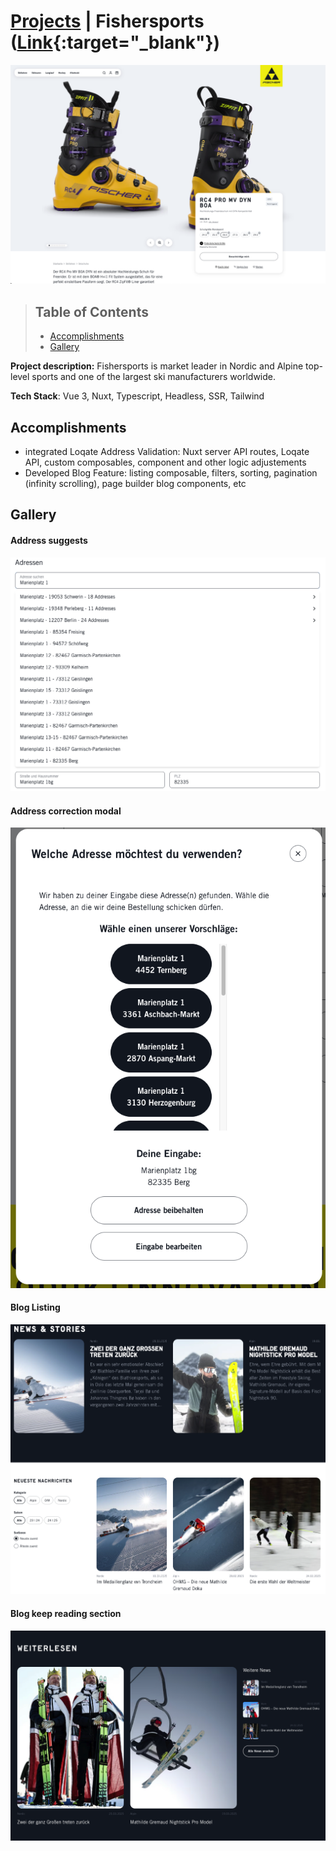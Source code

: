 # [Projects](/portfolio/) | Fishersports ([Link](https://www.fischersports.com/de_de){:target="_blank"})
<a href="../images/fishersports/home.png" class="glightbox">
<img src="../images/fishersports/home.png"/>
</a>

>## Table of Contents
>- [Accomplishments](#accomplishments)
>- [Gallery](#gallery)

**Project description:** Fishersports is market leader in Nordic and Alpine top-level sports and one of the largest ski manufacturers worldwide.

**Tech Stack**: Vue 3, Nuxt, Typescript, Headless, SSR, Tailwind

## Accomplishments
- integrated Loqate Address Validation: Nuxt server API routes, Loqate API, custom composables, component and other logic adjustements
- Developed Blog Feature: listing composable, filters, sorting, pagination (infinity scrolling), page builder blog components, etc

## Gallery
#### Address suggests
<a href="../images/fishersports/address-suggest.png" class="glightbox" data-description="Address suggests">
<img src="../images/fishersports/address-suggest.png" />
</a>

#### Address correction modal
<a href="../images/fishersports/address-modal.png" class="glightbox" data-description="Address correction modal">
<img src="../images/fishersports/address-modal.png" />
</a>

#### Blog Listing
<a href="../images/fishersports/blog1.png" class="glightbox" data-description="Blog Listing">
<img src="../images/fishersports/blog1.png" />
</a>

#### Blog keep reading section
<a href="../images/fishersports/blog2.png" class="glightbox" data-description="Blog keep reading section">
<img src="../images/fishersports/blog2.png" />
</a>


